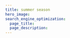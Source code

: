 ```yaml
---
title: summer season
hero_image: 
search_engine_optimization:
  page_title:
  page_description:
---
```

